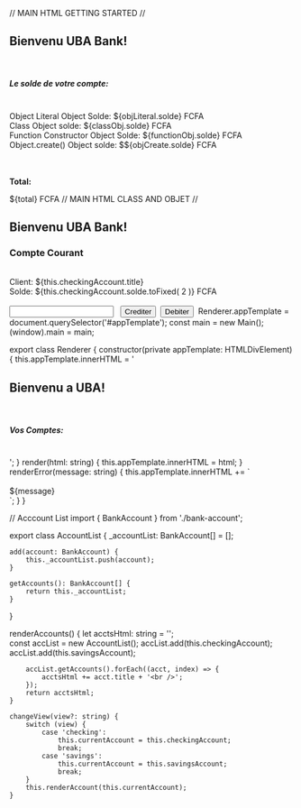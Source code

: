 <!-- @format -->

// MAIN HTML GETTING STARTED //

<h2>Bienvenu UBA Bank!</h2>
<br />
<h5>Le solde de votre compte:</h5>
<br />
Object Literal Object Solde: ${objLiteral.solde} FCFA
<br />
Class Object solde: ${classObj.solde} FCFA
<br />
Function Constructor Object Solde: ${functionObj.solde} FCFA
<br />
Object.create() Object solde: $${objCreate.solde} FCFA

<br /><br />
<strong>Total:</strong>

${total} FCFA // MAIN HTML CLASS AND OBJET //

<h2>Bienvenu UBA Bank!</h2>
<h3>Compte Courant</h3>
<br />
<span class="label">Client:</span> ${this.checkingAccount.title}
<br />
<span class="label">Solde:</span> ${this.checkingAccount.solde.toFixed( 2 )}
FCFA <br /><br />
<input type="text" id="depositWithdrawalAmount" />&nbsp;&nbsp;
<button onclick="main.crediterDebiter(true)">Crediter</button>&nbsp;
<button onclick="main.crediterDebiter(false)">Debiter</button>&nbsp;
Renderer.appTemplate = document.querySelector('#appTemplate'); const main = new
Main(); (<any>window).main = main; </any>

<!-- RENDERER CLASS HERITAGE  -->

export class Renderer { constructor(private appTemplate: HTMLDivElement) {
this.appTemplate.innerHTML = '

<h2>Bienvenu a UBA!</h2>
<br />
<h5>Vos Comptes:</h5>
<br />'; } render(html: string) { this.appTemplate.innerHTML = html; }
renderError(message: string) { this.appTemplate.innerHTML += `<br /><br />
<div class="alert alert-danger">${message}</div>
`; } }

// Acccount List
import { BankAccount } from './bank-account';

export class AccountList {
\_accountList: BankAccount[] = [];

    add(account: BankAccount) {
        this._accountList.push(account);
    }

    getAccounts(): BankAccount[] {
        return this._accountList;
    }

}

renderAccounts() {
let acctsHtml: string = '';  
 const accList = new AccountList();
accList.add(this.checkingAccount);
accList.add(this.savingsAccount);

        accList.getAccounts().forEach((acct, index) => {
            acctsHtml += acct.title + '<br />';
        });
        return acctsHtml;
    }

    changeView(view?: string) {
        switch (view) {
            case 'checking':
                this.currentAccount = this.checkingAccount;
                break;
            case 'savings':
                this.currentAccount = this.savingsAccount;
                break;
        }
        this.renderAccount(this.currentAccount);
    }
